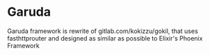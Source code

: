 # Garuda
Garuda framework is rewrite of gitlab.com/kokizzu/gokil, that uses fasthttprouter and designed as similar as possible to Elixir's Phoenix Framework
